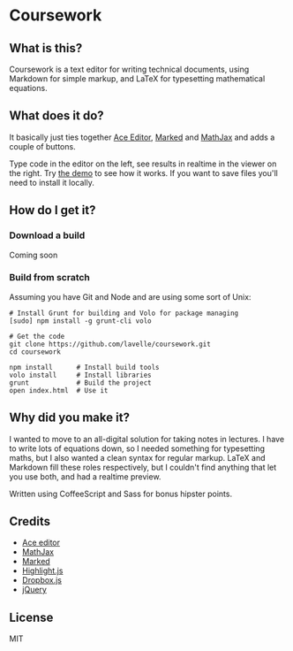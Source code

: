 # Coursework

## What is this?

Coursework is a text editor for writing technical documents, using Markdown for simple markup, and LaTeX for typesetting mathematical equations.

## What does it do?

It basically just ties together [Ace Editor][], [Marked][] and [MathJax][] and adds a couple of buttons.

Type code in the editor on the left, see results in realtime in the viewer on the right. Try [the demo][] to see how it works. If you want to save files you'll need to install it locally.

## How do I get it?

### Download a build

Coming soon

### Build from scratch

Assuming you have Git and Node and are using some sort of Unix:

    # Install Grunt for building and Volo for package managing
    [sudo] npm install -g grunt-cli volo

    # Get the code
    git clone https://github.com/lavelle/coursework.git
    cd coursework

    npm install      # Install build tools
    volo install     # Install libraries
    grunt            # Build the project
    open index.html  # Use it

## Why did you make it?

I wanted to move to an all-digital solution for taking notes in lectures. I have to write lots of equations down, so I needed something for typesetting maths, but I also wanted a clean syntax for regular markup. LaTeX and Markdown fill these roles respectively, but I couldn't find anything that let you use both, and had a realtime preview.

Written using CoffeeScript and Sass for bonus hipster points.

## Credits
- [Ace editor][]
- [MathJax][]
- [Marked][]
- [Highlight.js][]
- [Dropbox.js][]
- [jQuery][]

[the demo]: https://lavelle.github.io/coursework

[ace editor]: http://ace.ajax.org/
[marked]: https://github.com/chjj/marked
[mathjax]: http://www.mathjax.org/
[highlight.js]: https://github.com/isagalaev/highlight.js
[dropbox.js]: https://github.com/dropbox/dropbox-js
[jquery]: http://jquery.com/

## License

MIT
